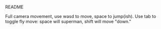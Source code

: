 README

Full camera movement, use wasd to move, space to jump(ish). 
Use tab to toggle fly move: space will superman, shift will move "down."

